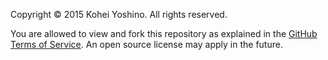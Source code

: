Copyright © 2015 Kohei Yoshino. All rights reserved.

You are allowed to view and fork this repository as explained in the [GitHub Terms of Service](https://help.github.com/articles/github-terms-of-service). An open source license may apply in the future.
